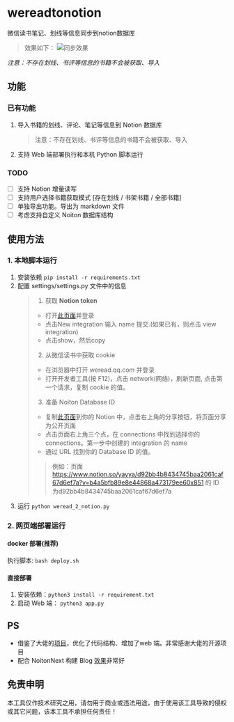 # wereadtonotion

微信读书笔记、划线等信息同步到notion数据库
> 效果如下：
> ![同步效果](https://markdown-mac-work-1306720256.cos.ap-guangzhou.myqcloud.com/png/AzRZUp.png)

*注意：不存在划线、书评等信息的书籍不会被获取、导入*

## 功能

### 已有功能

1. 导入书籍的划线、评论、笔记等信息到 Notion 数据库
   > 注意：不存在划线、书评等信息的书籍不会被获取、导入
2. 支持 Web 端部署执行和本机 Python 脚本运行

### TODO

- [ ] 支持 Notion 增量读写
- [ ] 支持用户选择书籍获取模式 [存在划线 / 书架书籍 / 全部书籍]
- [ ] 单独导出功能。导出为 markdown 文件
- [ ] 考虑支持自定义 Noiton 数据库结构

## 使用方法

### 1. 本地脚本运行

1. 安装依赖 `pip install -r requirements.txt`
2. 配置 settings/settings.py 文件中的信息
   > 1. 获取 **Notion token**
   > - 打开[此页面](https://www.notion.so/my-integrations)并登录
   > - 点击New integration 输入 name 提交.(如果已有，则点击 view integration)
   > - 点击show，然后copy
   > 2. 从微信读书中获取 cookie
   > - 在浏览器中打开 weread.qq.com 并登录
   > - 打开开发者工具(按 F12)，点击 network(网络)，刷新页面, 点击第一个请求，复制 cookie 的值。
   > 3. 准备 Noiton Database ID
   > - 复制[此页面](https://www.notion.so/yayya/a9b3a8dfcc0543559005a263103fc81c)到你的
       Notion 中，点击右上角的分享按钮，将页面分享为公开页面
   >- 点击页面右上角三个点，在 connections 中找到选择你的 connections。第一步中创建的 integration 的 name
   >- 通过 URL 找到你的 Database ID 的值。
      >  > 例如：页面 https://www.notion.so/yayya/d92bb4b8434745baa2061caf67d6ef7a?v=b4a5bfb89e8e44868a473179ee60x851 的
      ID 为d92bb4b8434745baa2061caf67d6ef7a
4. 运行 `python weread_2_notion.py`

### 2. 网页端部署运行

#### docker 部署(推荐)

执行脚本: `bash deploy.sh`

#### 直接部署

1. 安装依赖：`python3 install -r requirement.txt`
2. 启动 Web 端： `python3 app.py`

## PS

- 借鉴了大佬的[项目](https://github.com/malinkang/weread_to_notion)，优化了代码结构、增加了web 端。非常感谢大佬的开源项目
- 配合 NoitonNext 构建 Blog [效果](https://yaya.run/weread)非常好

## 免责申明

本工具仅作技术研究之用，请勿用于商业或违法用途，由于使用该工具导致的侵权或其它问题，该本工具不承担任何责任！
